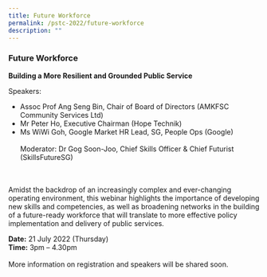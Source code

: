 ```yaml
---
title: Future Workforce
permalink: /pstc-2022/future-workforce
description: ""
---
```

### Future Workforce
<b>Building a More Resilient and Grounded Public Service</b><br>

Speakers:
<br>
* Assoc Prof Ang Seng Bin, Chair of Board of Directors (AMKFSC Community Services Ltd) 
* Mr Peter Ho, Executive Chairman (Hope Technik) 
* Ms WiWi Goh, Google Market HR Lead, SG, People Ops (Google)
<br><br>
Moderator: Dr Gog Soon-Joo, Chief Skills Officer & Chief Futurist (SkillsFutureSG)<br>
<br>
<br>
Amidst the backdrop of an increasingly complex and ever-changing operating environment, this webinar highlights the importance of developing new skills and competencies, as well as broadening networks in the building of a future-ready workforce that will translate to more effective policy implementation and delivery of public services.

<b>Date:</b> 21 July 2022 (Thursday) <br>
<b>Time:</b> 3pm – 4.30pm <br>
<br>
More information on registration and speakers will be shared soon.